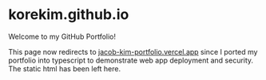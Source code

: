 # korekim.github.io
Welcome to my GitHub Portfolio!

This page now redirects to [jacob-kim-portfolio.vercel.app](jacob-kim-portfolio.vercel.app) since I ported my portfolio into typescript to demonstrate web app deployment and security. The static html has been left here.
